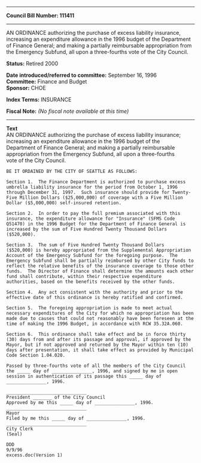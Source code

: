 * * * * *  
  
**Council Bill Number: [](#h0)[](#h2)111411**  
  
* * * * *  
  
AN ORDINANCE authorizing the purchase of excess liability insurance, increasing an expenditure allowance in the 1996 budget of the Department of Finance General; and making a partially reimbursable appropriation from the Emergency Subfund, all upon a three-fourths vote of the City Council.  
  
**Status:** Retired 2000   
  
**Date introduced/referred to committee:** September 16, 1996   
**Committee:** Finance and Budget   
**Sponsor:** CHOE   
  
**Index Terms:** INSURANCE  
  
**Fiscal Note:** *(No fiscal note available at this time)*  
  
* * * * *  
  
**Text**  
    AN ORDINANCE authorizing the purchase of excess liability insurance;  
    increasing an expenditure allowance in the 1996 budget of the  
    Department of Finance General; and making a partially reimbursable  
    appropriation from the Emergency Subfund, all upon a three-fourths  
    vote of the City Council.  
  
    BE IT ORDAINED BY THE CITY OF SEATTLE AS FOLLOWS:  
  
    Section 1.  The Finance Department is authorized to purchase excess  
    umbrella liability insurance for the period from October 1, 1996  
    through December 31, 1997.  Such insurance should provide for Twenty-  
    Five Million Dollars ($25,000,000) of coverage with a Five Million  
    Dollar ($5,000,000) self-insured retention.  
  
    Section 2.  In order to pay the full premium associated with this  
    insurance, the expenditure allowance for "Insurance" (SFMS Code  
    Q51470) in the 1996 Budget for the Department of Finance General is  
    increased by the sum of Five Hundred Twenty Thousand Dollars  
    ($520,000).  
  
    Section 3.  The sum of Five Hundred Twenty Thousand Dollars  
    ($520,000) is hereby appropriated from the Supplemental Appropriation  
    Account of the Emergency Subfund for the foregoing purpose.  The  
    Emergency Subfund shall be partially reimbursed by other City funds to  
    reflect the relative benefits of the insurance coverage to those other  
    funds.  The Director of Finance shall determine the amounts each other  
    fund shall contribute, within their respective expenditure  
    authorities, based on the benefits received by the other funds.  
  
    Section 4.  Any act consistent with the authority and prior to the  
    effective date of this ordinance is hereby ratified and confirmed.  
  
    Section 5.  The foregoing appropriation is made to meet actual  
    necessary expenditures of the City for which no appropriation has been  
    made due to causes that could not reasonably have been foreseen at the  
    time of making the 1996 Budget, in accordance with RCW 35.32A.060.  
  
    Section 6.  This ordinance shall take effect and be in force thirty  
    (30) days from and after its passage and approval, if approved by the  
    Mayor, but if not approved and returned by the Mayor within ten (10)  
    days after presentation, it shall take effect as provided by Municipal  
    Code Section 1.04.020.  
  
    Passed by three-fourths vote of all the members of the City Council  
    the _____ day of _______________, 1996, and signed by me in open  
    session in authentication of its passage this _____ day of  
    _______________, 1996.  
  
    ______________________________  
    President _______ of the City Council  
    Approved by me this _____ day of _______________, 1996.  
    ______________________________  
    Mayor  
    Filed by me this _____ day of _______________, 1996.  
    ______________________________  
    City Clerk  
    (Seal)  
  
    DDD  
    9/9/96  
    excess.doc(Version 1)  
